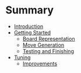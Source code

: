 # Summary

- [Introduction](introduction.md)
- [Getting Started]()
  - [Board Representation](getting-started/board-representation.md)
  - [Move Generation](getting-started/move-generation.md)
  - [Testing and Finishing](getting-started/testing-and-finishing.md)
- [Tuning]()
  - [Improvements](tuning/improvements.md)
